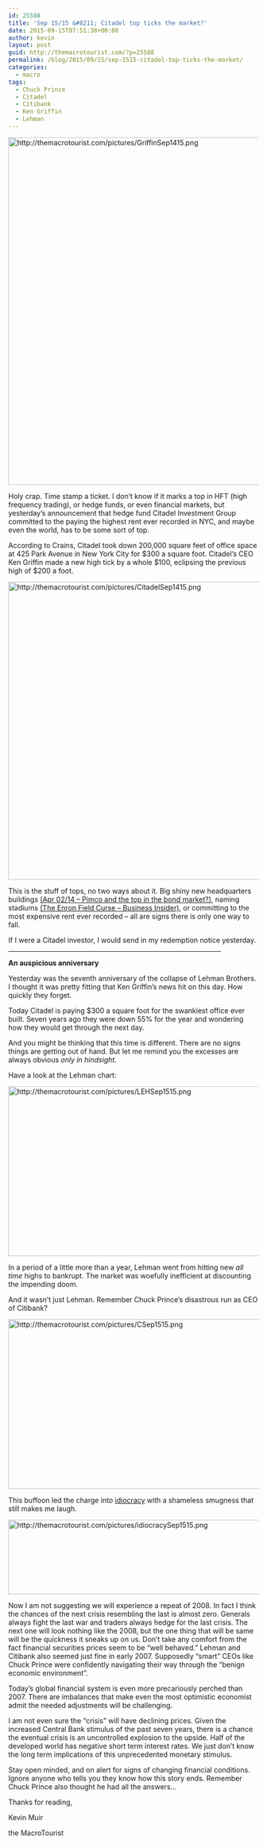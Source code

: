 ```yaml
---
id: 25588
title: 'Sep 15/15 &#8211; Citadel top ticks the market?'
date: 2015-09-15T07:51:38+00:00
author: kevin
layout: post
guid: http://themacrotourist.com/?p=25588
permalink: /blog/2015/09/15/sep-1515-citadel-top-ticks-the-market/
categories:
  - macro
tags:
  - Chuck Prince
  - Citadel
  - Citibank
  - Ken Griffin
  - Lehman
---
```


  <img src="http://themacrotourist.com/pictures/GriffinSep1415.png" style="margin:30px atuo;display:block;" alt="http://themacrotourist.com/pictures/GriffinSep1415.png" width="600" height="700">

Holy crap. Time stamp a ticket. I don&#8217;t know if it marks a top in HFT (high frequency trading), or hedge funds, or even financial markets, but yesterday&#8217;s announcement that hedge fund Citadel Investment Group committed to the paying the highest rent ever recorded in NYC, and maybe even the world, has to be some sort of top. 

According to Crains, Citadel took down 200,000 square feet of office space at 425 Park Avenue in New York City for $300 a square foot. Citadel&#8217;s CEO Ken Griffin made a new high tick by a whole $100, eclipsing the previous high of $200 a foot.


  <img src="http://themacrotourist.com/pictures/CitadelSep1415.png" style="margin:30px atuo;display:block;" alt="http://themacrotourist.com/pictures/CitadelSep1415.png" width="600" height="600">

This is the stuff of tops, no two ways about it. Big shiny new headquarters buildings [(Apr 02/14 &#8211; Pimco and the top in the bond market?)](http://themacrotourist.com/blog/2014/04/02/apr-0214-pimco-and-the-top-in-the-bond-market/), naming stadiums [(The Enron Field Curse &#8211; Business Insider)](http://www.businessinsider.com/the-enron-field-curse-why-you-should-steer-clear-of-companies-that-put-their-name-on-stadium-2012-1), or committing to the most expensive rent ever recorded &#8211; all are signs there is only one way to fall. 

If I were a Citadel investor, I would send in my redemption notice yesterday.

<hr size="3" width="85%" />

**An auspicious anniversary**

Yesterday was the seventh anniversary of the collapse of Lehman Brothers. I thought it was pretty fitting that Ken Griffin&#8217;s news hit on this day. How quickly they forget. 

Today Citadel is paying $300 a square foot for the swankiest office ever built. Seven years ago they were down 55% for the year and wondering how they would get through the next day. 

And you might be thinking that this time is different. There are no signs things are getting out of hand. But let me remind you the excesses are always obvious _only in hindsight._ 

Have a look at the Lehman chart: 


  <img src="http://themacrotourist.com/pictures/LEHSep1515.png" style="margin:30px atuo;display:block;" alt="http://themacrotourist.com/pictures/LEHSep1515.png" width="600" height="342">

In a period of a little more than a year, Lehman went from hitting new _all time_ highs to bankrupt. The market was woefully inefficient at discounting the impending doom.

And it wasn&#8217;t just Lehman. Remember Chuck Prince&#8217;s disastrous run as CEO of Citibank?


  <img src="http://themacrotourist.com/pictures/CSep1515.png" style="margin:30px atuo;display:block;" alt="http://themacrotourist.com/pictures/CSep1515.png" width="600" height="342">

This buffoon led the charge into [idiocracy](https://www.youtube.com/watch?v=eLRuTImZYGc) with a shameless smugness that still makes me laugh.


  <img src="http://themacrotourist.com/pictures/idiocracySep1515.png" style="margin:30px atuo;display:block;" alt="http://themacrotourist.com/pictures/idiocracySep1515.png" width="600" height="150">

Now I am not suggesting we will experience a repeat of 2008. In fact I think the chances of the next crisis resembling the last is almost zero. Generals always fight the last war and traders always hedge for the last crisis. The next one will look nothing like the 2008, but the one thing that will be same will be the quickness it sneaks up on us. Don&#8217;t take any comfort from the fact financial securities prices seem to be &#8220;well behaved.&#8221; Lehman and Citibank also seemed just fine in early 2007. Supposedly &#8220;smart&#8221; CEOs like Chuck Prince were confidently navigating their way through the &#8220;benign economic environment&#8221;. 

Today&#8217;s global financial system is even more precariously perched than 2007. There are imbalances that make even the most optimistic economist admit the needed adjustments will be challenging. 

I am not even sure the &#8220;crisis&#8221; will have declining prices. Given the increased Central Bank stimulus of the past seven years, there is a chance the eventual crisis is an uncontrolled explosion to the upside. Half of the developed world has negative short term interest rates. We just don&#8217;t know the long term implications of this unprecedented monetary stimulus. 

Stay open minded, and on alert for signs of changing financial conditions. Ignore anyone who tells you they know how this story ends. Remember Chuck Prince also thought he had all the answers&#8230; 

Thanks for reading,
  
Kevin Muir
  
the MacroTourist